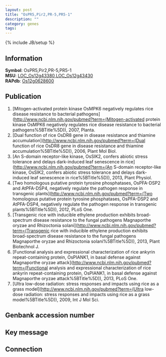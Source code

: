 ```yaml
---
layout: post
title: "OsPR5,Pir2,PR-5,PR5-1"
description: ""
category: genes
tags: 
---
```

{% include JB/setup %}

## Information
__Symbol__: OsPR5,Pir2,PR-5,PR5-1  
__MSU__: [LOC_Os12g43380](http://rice.plantbiology.msu.edu/cgi-bin/ORF_infopage.cgi?orf=LOC_Os12g43380),[LOC_Os12g43430](http://rice.plantbiology.msu.edu/cgi-bin/ORF_infopage.cgi?orf=LOC_Os12g43430)  
__RAPdb__: [Os12g0628600](http://rapdb.dna.affrc.go.jp/viewer/gbrowse_details/irgsp1?name=Os12g0628600)  

## Publication
1. [Mitogen-activated protein kinase OsMPK6 negatively regulates rice disease resistance to bacterial pathogens](http://www.ncbi.nlm.nih.gov/pubmed?term=(Mitogen-activated protein kinase OsMPK6 negatively regulates rice disease resistance to bacterial pathogens%5BTitle%5D)), 2007, Planta.
2. [Dual function of rice OsDR8 gene in disease resistance and thiamine accumulation](http://www.ncbi.nlm.nih.gov/pubmed?term=(Dual function of rice OsDR8 gene in disease resistance and thiamine accumulation%5BTitle%5D)), 2006, Plant Mol Biol.
3. [An S-domain receptor-like kinase, OsSIK2, confers abiotic stress tolerance and delays dark-induced leaf senescence in rice](http://www.ncbi.nlm.nih.gov/pubmed?term=(An S-domain receptor-like kinase, OsSIK2, confers abiotic stress tolerance and delays dark-induced leaf senescence in rice%5BTitle%5D)), 2013, Plant Physiol.
4. [Two homologous putative protein tyrosine phosphatases, OsPFA-DSP2 and AtPFA-DSP4, negatively regulate the pathogen response in transgenic plants](http://www.ncbi.nlm.nih.gov/pubmed?term=(Two homologous putative protein tyrosine phosphatases, OsPFA-DSP2 and AtPFA-DSP4, negatively regulate the pathogen response in transgenic plants%5BTitle%5D)), 2012, PLoS One.
5. [Transgenic rice with inducible ethylene production exhibits broad-spectrum disease resistance to the fungal pathogens Magnaporthe oryzae and Rhizoctonia solani](http://www.ncbi.nlm.nih.gov/pubmed?term=(Transgenic rice with inducible ethylene production exhibits broad-spectrum disease resistance to the fungal pathogens Magnaporthe oryzae and Rhizoctonia solani%5BTitle%5D)), 2013, Plant Biotechnol J.
6. [Functional analysis and expressional characterization of rice ankyrin repeat-containing protein, OsPIANK1, in basal defense against Magnaporthe oryzae attack](http://www.ncbi.nlm.nih.gov/pubmed?term=(Functional analysis and expressional characterization of rice ankyrin repeat-containing protein, OsPIANK1, in basal defense against Magnaporthe oryzae attack%5BTitle%5D)), 2013, PLoS One.
7. [Ultra low-dose radiation: stress responses and impacts using rice as a grass model](http://www.ncbi.nlm.nih.gov/pubmed?term=(Ultra low-dose radiation: stress responses and impacts using rice as a grass model%5BTitle%5D)), 2009, Int J Mol Sci.

## Genbank accession number

## Key message

## Connection


